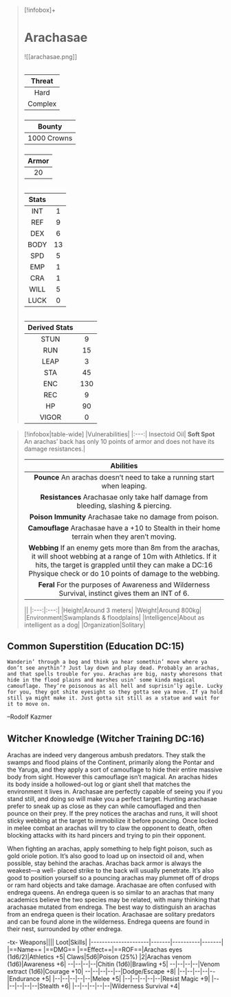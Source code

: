 >[!infobox]+
># Arachasae
>![[arachasae.png]]
>###### 
>|Threat|
>|:---:|
>|Hard|
>|Complex|
>##### 
>|Bounty|
>|:---:|
>|1000 Crowns|
>#####
>|Armor|
>|:---:|
>|20|
>###### 
>
>|Stats||
>|:---:|:---:|
>|INT|1|
>|REF|9|
>|DEX|6|
>|BODY|13|
>|SPD|5|
>|EMP|1|
>|CRA|1|
>|WILL|5|
>|LUCK|0|
>######
>|Derived Stats||
>|:---:|:---:|
>|STUN|9|
>|RUN|15|
>|LEAP|3|
>|STA|45|
>|ENC|130|
>|REC|9|
>|HP|90|
>|VIGOR|0|


>[!infobox|table-wide]
>|Vulnerabilities|
>|:---:|
>Insectoid Oil|
>**Soft Spot** An arachas’ back has only 10 points of armor and does not have its damage resistances.|
>
>|Abilities|
>|:---:|
>|**Pounce** An arachas doesn’t need to take a running start when leaping.|
>|**Resistances** Arachasae only take half damage from bleeding, slashing & piercing.|
>|**Poison Immunity** Arachasae take no damage from poison.|
>|**Camouflage** Arachasae have a +10 to Stealth in their home terrain when they aren’t moving.|
>|**Webbing** If an enemy gets more than 8m from the arachas, it will shoot webbing at a range of 10m with Athletics. If it hits, the target is grappled until they can make a DC:16 Physique check or do 10 points of damage to the webbing.|
>|**Feral** For the purposes of Awareness and Wilderness Survival, instinct gives them an INT of 6.|
>
>||
>|:---:|:---:|
>|Height|Around 3 meters|
>|Weight|Around 800kg|
>|Environment|Swamplands & floodplains|
>|Intelligence|About as intelligent as a dog|
>|Organization|Solitary|

## Common Superstition (Education DC:15)
```ad-quote
Wanderin’ through a bog and think ya hear somethin’ move where ya don’t see anythin’? Just lay down and play dead. Probably an arachas, and that spells trouble for you. Arachas are big, nasty whoresons that hide in the flood plains and marshes usin’ some kinda magical camouflage. They’re poisonous as all hell and suprisin’ly agile. Lucky for you, they got shite eyesight so they gotta see ya move. If ya hold still ya might make it. Just gotta sit still as a statue and wait for it to move on.
```
–Rodolf Kazmer

## Witcher Knowledge (Witcher Training DC:16)
Arachas are indeed very dangerous ambush predators. They stalk the swamps and flood plains of the Continent, primarily along the Pontar and the Yaruga, and they apply a sort of camouflage to hide their entire massive body from sight. However this camouflage isn’t magical. An arachas hides its body inside a hollowed-out log or giant shell that matches the environment it lives in. Arachasae are perfectly capable of seeing you if you stand still, and doing so will make you a perfect target. Hunting arachasae prefer to sneak up as close as they can while camouflaged and then pounce on their prey. If the prey notices the arachas and runs, it will shoot sticky webbing at the target to immobilize it before pouncing. Once locked in melee combat an arachas will try to claw the opponent to death, often blocking attacks with its hard pincers and trying to pin their opponent.

When fighting an arachas, apply something to help fight poison, such as gold oriole potion. It’s also good to load up on insectoid oil and, when possible, stay behind the arachas. Arachas back armor is always the weakest—a well- placed strike to the back will usually penetrate. It’s also good to position yourself so a pouncing arachas may plummet off of drops or ram hard objects and take damage. Arachasae are often confused with endrega queens. An endrega queen is so similar to an arachas that many academics believe the two species may be related, with many thinking that arachasae mutated from endrega. The best way to distinguish an arachas from an endrega queen is their location. Arachasae are solitary predators and can be found alone in the wilderness. Endrega queens are found in their nest, surrounded by other endrega.

-tx-
Weapons||||                  Loot|Skills|
|---------------------|-------|----------|-------|
|==Name==                      |==DMG==    |==Effect==|==ROF==|Arachas eyes (1d6/2)|Athletics +5|
Claws|5d6|Poison (25%)    |2|Arachas venom (1d6)|Awareness +6|
--|--|--|--|Chitin (1d6)|Brawling +5|
--|--|--|--|Venom extract (1d6)|Courage +10|
--|--|--|--|--|Dodge/Escape +8|
|--|--|--|--|--|Endurance +5|
|--|--|--|--|--|Melee +5|
|--|--|--|--|--|Resist Magic +9|
|--|--|--|--|--|Stealth +6|
|--|--|--|--|--|Wilderness Survival +4|